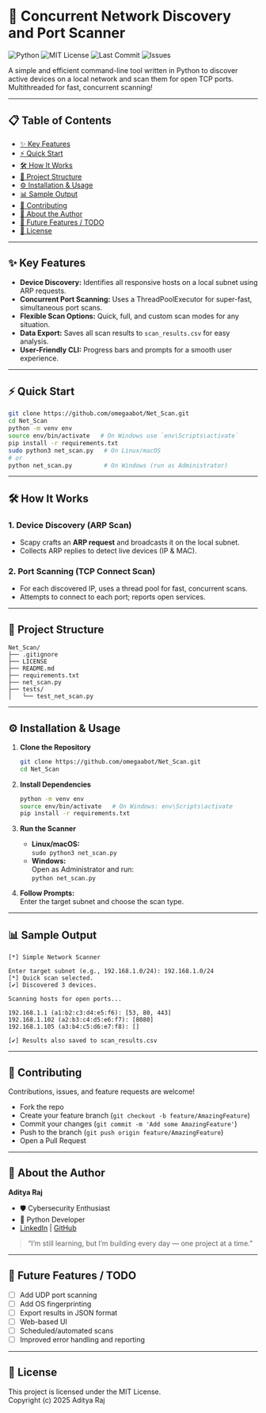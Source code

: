 # 📡 Concurrent Network Discovery and Port Scanner

![Python](https://img.shields.io/badge/Python-3.8%2B-blue?logo=python)
![MIT License](https://img.shields.io/github/license/omegaabot/Net_Scan)
![Last Commit](https://img.shields.io/github/last-commit/omegaabot/Net_Scan)
![Issues](https://img.shields.io/github/issues/omegaabot/Net_Scan)

A simple and efficient command-line tool written in Python to discover active devices on a local network and scan them for open TCP ports. Multithreaded for fast, concurrent scanning!

---

## 📋 Table of Contents

- [✨ Key Features](#-key-features)
- [⚡ Quick Start](#-quick-start)
- [🛠️ How It Works](#-how-it-works)
- [📁 Project Structure](#-project-structure)
- [⚙️ Installation & Usage](#️-installation--usage)
- [📊 Sample Output](#-sample-output)
- [🤝 Contributing](#-contributing)
- [👤 About the Author](#-about-the-author)
- [🚀 Future Features / TODO](#-future-features--todo)
- [📄 License](#-license)

---

## ✨ Key Features

- **Device Discovery:** Identifies all responsive hosts on a local subnet using ARP requests.
- **Concurrent Port Scanning:** Uses a ThreadPoolExecutor for super-fast, simultaneous port scans.
- **Flexible Scan Options:** Quick, full, and custom scan modes for any situation.
- **Data Export:** Saves all scan results to `scan_results.csv` for easy analysis.
- **User-Friendly CLI:** Progress bars and prompts for a smooth user experience.

---

## ⚡ Quick Start

```bash
git clone https://github.com/omegaabot/Net_Scan.git
cd Net_Scan
python -m venv env
source env/bin/activate   # On Windows use `env\Scripts\activate`
pip install -r requirements.txt
sudo python3 net_scan.py   # On Linux/macOS
# or
python net_scan.py         # On Windows (run as Administrator)
```

---

## 🛠️ How It Works

### 1. Device Discovery (ARP Scan)

- Scapy crafts an **ARP request** and broadcasts it on the local subnet.
- Collects ARP replies to detect live devices (IP & MAC).

### 2. Port Scanning (TCP Connect Scan)

- For each discovered IP, uses a thread pool for fast, concurrent scans.
- Attempts to connect to each port; reports open services.

---

## 📁 Project Structure

```
Net_Scan/
├── .gitignore
├── LICENSE
├── README.md
├── requirements.txt
├── net_scan.py
├── tests/
│   └── test_net_scan.py
```

---

## ⚙️ Installation & Usage

1. **Clone the Repository**
   ```bash
   git clone https://github.com/omegaabot/Net_Scan.git
   cd Net_Scan
   ```

2. **Install Dependencies**
   ```bash
   python -m venv env
   source env/bin/activate   # On Windows: env\Scripts\activate
   pip install -r requirements.txt
   ```

3. **Run the Scanner**
   - **Linux/macOS:**  
     `sudo python3 net_scan.py`
   - **Windows:**  
     Open as Administrator and run:  
     `python net_scan.py`

4. **Follow Prompts:**  
   Enter the target subnet and choose the scan type.

---

## 📊 Sample Output

```text
[*] Simple Network Scanner

Enter target subnet (e.g., 192.168.1.0/24): 192.168.1.0/24
[*] Quick scan selected.
[✔] Discovered 3 devices.

Scanning hosts for open ports...

192.168.1.1 (a1:b2:c3:d4:e5:f6): [53, 80, 443]
192.168.1.102 (a2:b3:c4:d5:e6:f7): [8080]
192.168.1.105 (a3:b4:c5:d6:e7:f8): []

[✔] Results also saved to scan_results.csv
```

---

## 🤝 Contributing

Contributions, issues, and feature requests are welcome!

- Fork the repo
- Create your feature branch (`git checkout -b feature/AmazingFeature`)
- Commit your changes (`git commit -m 'Add some AmazingFeature'`)
- Push to the branch (`git push origin feature/AmazingFeature`)
- Open a Pull Request

---

## 👤 About the Author

**Aditya Raj**  
- 🛡️ Cybersecurity Enthusiast
- 🐍 Python Developer
- [LinkedIn](https://www.linkedin.com/in/aditya-raj-516801256/) | [GitHub](https://github.com/omegaabot)

> “I’m still learning, but I’m building every day — one project at a time.”

---

## 🚀 Future Features / TODO

- [ ] Add UDP port scanning
- [ ] Add OS fingerprinting
- [ ] Export results in JSON format
- [ ] Web-based UI
- [ ] Scheduled/automated scans
- [ ] Improved error handling and reporting

---

## 📄 License

This project is licensed under the MIT License.  
Copyright (c) 2025 Aditya Raj

